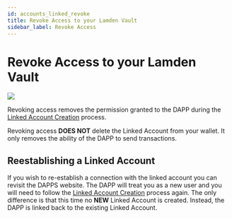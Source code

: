 ```yaml
---
id: accounts_linked_revoke
title: Revoke Access to your Lamden Vault
sidebar_label: Revoke Access
---
```


# Revoke Access to your Lamden Vault

![](img/wallet/gif/1.0.0_account_linked_revoke.gif)

Revoking access removes the permission granted to the DAPP during the <u>[Linked Account Creation](/wallet/accounts_linked_create)</u> process.  

Revoking access **DOES NOT** delete the Linked Account from your wallet. It only removes the ability of the DAPP to send transactions.


## Reestablishing a Linked Account
If you wish to re-establish a connection with the linked account you can revisit the DAPPS website. The DAPP will treat you as a new user and you will need to follow the <u>[Linked Account Creation](/wallet/accounts_linked_create)</u> process again. The only difference is that this time no **NEW** Linked Account is created. Instead, the DAPP is linked back to the existing Linked Account.
